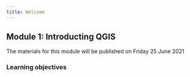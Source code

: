 ```yaml
---
title: Welcome
---
```


## Module 1: Introducting QGIS

The materials for this module will be published on Friday 25 June 2021

### Learning objectives
